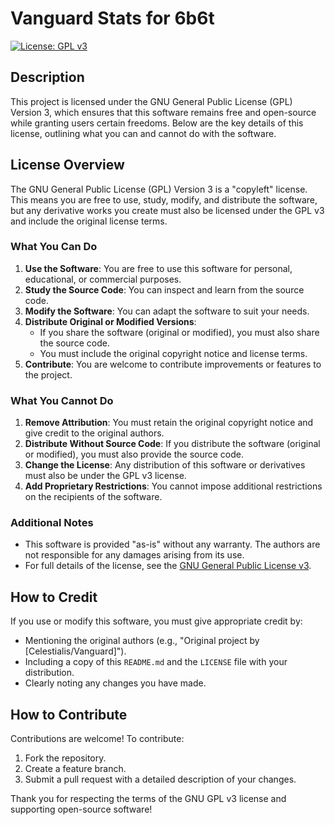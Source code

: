 # Vanguard Stats for 6b6t

[![License: GPL v3](https://img.shields.io/badge/License-GPLv3-blue.svg)](https://www.gnu.org/licenses/gpl-3.0)

## Description

This project is licensed under the GNU General Public License (GPL) Version 3, which ensures that this software remains free and open-source while granting users certain freedoms. Below are the key details of this license, outlining what you can and cannot do with the software.

## License Overview

The GNU General Public License (GPL) Version 3 is a "copyleft" license. This means you are free to use, study, modify, and distribute the software, but any derivative works you create must also be licensed under the GPL v3 and include the original license terms.

### What You Can Do

1. **Use the Software**: You are free to use this software for personal, educational, or commercial purposes.
2. **Study the Source Code**: You can inspect and learn from the source code.
3. **Modify the Software**: You can adapt the software to suit your needs.
4. **Distribute Original or Modified Versions**:
   - If you share the software (original or modified), you must also share the source code.
   - You must include the original copyright notice and license terms.
5. **Contribute**: You are welcome to contribute improvements or features to the project.

### What You Cannot Do

1. **Remove Attribution**: You must retain the original copyright notice and give credit to the original authors.
2. **Distribute Without Source Code**: If you distribute the software (original or modified), you must also provide the source code.
3. **Change the License**: Any distribution of this software or derivatives must also be under the GPL v3 license.
4. **Add Proprietary Restrictions**: You cannot impose additional restrictions on the recipients of the software.

### Additional Notes
- This software is provided "as-is" without any warranty. The authors are not responsible for any damages arising from its use.
- For full details of the license, see the [GNU General Public License v3](https://www.gnu.org/licenses/gpl-3.0.html).

## How to Credit

If you use or modify this software, you must give appropriate credit by:
- Mentioning the original authors (e.g., "Original project by [Celestialis/Vanguard]").
- Including a copy of this `README.md` and the `LICENSE` file with your distribution.
- Clearly noting any changes you have made.

## How to Contribute

Contributions are welcome! To contribute:
1. Fork the repository.
2. Create a feature branch.
3. Submit a pull request with a detailed description of your changes.

Thank you for respecting the terms of the GNU GPL v3 license and supporting open-source software!

